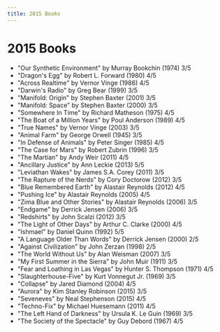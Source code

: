 ```yaml
---
title: 2015 Books
---
```


# 2015 Books

- "Our Synthetic Environment" by Murray Bookchin (1974) 3/5
- "Dragon's Egg" by Robert L. Forward (1980) 4/5
- "Across Realtime" by Vernor Vinge (1986) 4/5
- "Darwin's Radio" by Greg Bear (1999) 3/5
- "Manifold: Origin" by Stephen Baxter (2001) 3/5
- "Manifold: Space" by Stephen Baxter (2000) 3/5
- "Somewhere In Time" by Richard Matheson (1975) 4/5
- "The Boat of a Million Years" by Poul Anderson (1989) 4/5
- "True Names" by Vernor Vinge (2003) 3/5
- "Animal Farm" by George Orwell (1945) 3/5
- "In Defense of Animals" by Peter Singer (1985) 4/5
- "The Case for Mars" by Robert Zubrin (1996) 3/5
- "The Martian" by Andy Weir (2011) 4/5
- "Ancillary Justice" by Ann Leckie (2013) 5/5
- "Leviathan Wakes" by James S.A. Corey (2011) 3/5
- "The Rapture of the Nerds" by Cory Doctorow (2012) 3/5
- "Blue Remembered Earth" by Alastair Reynolds (2012) 4/5
- "Pushing Ice" by Alastair Reynolds (2005) 4/5
- "Zima Blue and Other Stories" by Alastair Reynolds (2006) 3/5
- "Endgame" by Derrick Jensen (2006) 3/5
- "Redshirts" by John Scalzi (2012) 3/5
- "The Light of Other Days" by Arthur C. Clarke (2000) 4/5
- "Ishmael" by Daniel Quinn (1992) 5/5
- "A Language Older Than Words" by Derrick Jensen (2000) 2/5
- "Against Civilization" by John Zerzan (1998) 2/5
- "The World Without Us" by Alan Weisman (2007) 3/5
- "My First Summer in the Sierra" by John Muir (1911) 3/5
- "Fear and Loathing in Las Vegas" by Hunter S. Thompson (1971) 4/5
- "Slaughterhouse-Five" by Kurt Vonnegut Jr. (1969) 3/5
- "Collapse" by Jared Diamond (2004) 4/5
- "Aurora" by Kim Stanley Robinson (2015) 3/5
- "Seveneves" by Neal Stephenson (2015) 4/5
- "Techno-Fix" by Michael Huesemann (2011) 4/5
- "The Left Hand of Darkness" by Ursula K. Le Guin (1969) 3/5
- "The Society of the Spectacle" by Guy Debord (1967) 4/5
